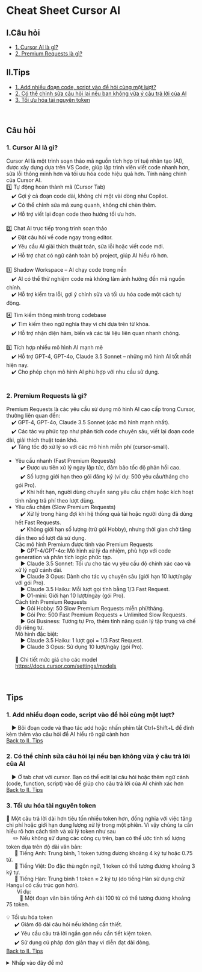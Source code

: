 # Cheat Sheet Cursor AI

## I.Câu hỏi
- [1. Cursor AI là gì?](#1-cursor-ai-là-gì)
- [2. Premium Requests là gì?](#2-premium-requests-là-gì)

## II.Tips
- [1. Add nhiều đoạn code, script vào để hỏi cùng một lượt?](#1-add-nhiều-đoạn-code-script-vào-để-hỏi-cùng-một-lượt)
- [2. Có thể chỉnh sửa câu hỏi lại nếu bạn không vừa ý câu trả lời của AI](#2-có-thể-chỉnh-sửa-câu-hỏi-lại-nếu-bạn-không-vừa-ý-câu-trả-lời-của-ai)
- [3. Tối ưu hóa tài nguyên token](#3-tối-ưu-hóa-tài-nguyên-token)

<br>

## Câu hỏi
### 1. Cursor AI là gì?<br>
Cursor AI là một trình soạn thảo mã nguồn tích hợp trí tuệ nhân tạo (AI), được xây dựng dựa trên VS Code, giúp lập trình viên viết code nhanh hơn, sửa lỗi thông minh hơn và tối ưu hóa code hiệu quả hơn.
Tính năng chính của Cursor AI.<br>
1️⃣ Tự động hoàn thành mã (Cursor Tab)<br>
&emsp;✔️ Gợi ý cả đoạn code dài, không chỉ một vài dòng như Copilot.<br>
&emsp;✔️ Có thể chỉnh sửa mã xung quanh, không chỉ chèn thêm.<br>
&emsp;✔️ Hỗ trợ viết lại đoạn code theo hướng tối ưu hơn.<br>

2️⃣ Chat AI trực tiếp trong trình soạn thảo<br>
&emsp;✔️ Đặt câu hỏi về code ngay trong editor.<br>
&emsp;✔️ Yêu cầu AI giải thích thuật toán, sửa lỗi hoặc viết code mới.<br>
&emsp;✔️ Hỗ trợ chat có ngữ cảnh toàn bộ project, giúp AI hiểu rõ hơn.<br>

3️⃣ Shadow Workspace – AI chạy code trong nền<br>
&emsp;✔️ AI có thể thử nghiệm code mà không làm ảnh hưởng đến mã nguồn chính.<br>
&emsp;✔️ Hỗ trợ kiểm tra lỗi, gợi ý chỉnh sửa và tối ưu hóa code một cách tự động.<br>

4️⃣ Tìm kiếm thông minh trong codebase<br>
&emsp;✔️ Tìm kiếm theo ngữ nghĩa thay vì chỉ dựa trên từ khóa.<br>
&emsp;✔️ Hỗ trợ nhận diện hàm, biến và các tài liệu liên quan nhanh chóng.<br>

5️⃣ Tích hợp nhiều mô hình AI mạnh mẽ<br>
&emsp;✔️ Hỗ trợ GPT-4, GPT-4o, Claude 3.5 Sonnet – những mô hình AI tốt nhất hiện nay.<br>
&emsp;✔️ Cho phép chọn mô hình AI phù hợp với nhu cầu sử dụng.<br>
<br>

### 2. Premium Requests là gì?  
Premium Requests là các yêu cầu sử dụng mô hình AI cao cấp trong Cursor, thường liên quan đến:<br>
&emsp;✔️ GPT-4, GPT-4o, Claude 3.5 Sonnet (các mô hình mạnh nhất).<br>
&emsp;✔️ Các tác vụ phức tạp như phân tích code chuyên sâu, viết lại đoạn code dài, giải thích thuật toán khó.<br>
&emsp;✔️ Tăng tốc độ xử lý so với các mô hình miễn phí (cursor-small).<br>
- Yêu cầu nhanh (Fast Premium Requests)<br>
&emsp;✔️ Được ưu tiên xử lý ngay lập tức, đảm bảo tốc độ phản hồi cao.<br>
&emsp;✔️ Số lượng giới hạn theo gói đăng ký (ví dụ: 500 yêu cầu/tháng cho gói Pro).<br>
&emsp;✔️ Khi hết hạn, người dùng chuyển sang yêu cầu chậm hoặc kích hoạt tính năng trả phí theo lượt dùng.<br>
- Yêu cầu chậm (Slow Premium Requests)<br>
&emsp;✔️ Xử lý trong hàng đợi khi hệ thống quá tải hoặc người dùng đã dùng hết Fast Requests.<br>
&emsp;✔️ Không giới hạn số lượng (trừ gói Hobby), nhưng thời gian chờ tăng dần theo số lượt đã sử dụng.<br>
Các mô hình Premium được tính vào Premium Requests<br>
&emsp;▶ GPT-4/GPT-4o: Mô hình xử lý đa nhiệm, phù hợp với code generation và phân tích logic phức tạp.<br>
&emsp;▶ Claude 3.5 Sonnet: Tối ưu cho tác vụ yêu cầu độ chính xác cao và xử lý ngữ cảnh dài.<br>
&emsp;▶ Claude 3 Opus: Dành cho tác vụ chuyên sâu (giới hạn 10 lượt/ngày với gói Pro).<br>
&emsp;▶ Claude 3.5 Haiku: Mỗi lượt gọi tính bằng 1/3 Fast Request.<br>
&emsp;▶ O1-mini: Giới hạn 10 lượt/ngày (gói Pro).<br>
Cách tính Premium Requests<br>
&emsp;▶ Gói Hobby: 50 Slow Premium Requests miễn phí/tháng.<br>
&emsp;▶ Gói Pro: 500 Fast Premium Requests + Unlimited Slow Requests.<br>
&emsp;▶ Gói Business: Tương tự Pro, thêm tính năng quản lý tập trung và chế độ riêng tư.<br>
Mô hình đặc biệt:<br>
&emsp;▶ Claude 3.5 Haiku: 1 lượt gọi = 1/3 Fast Request.<br>
&emsp;▶ Claude 3 Opus: Sử dụng 10 lượt/ngày (gói Pro).<br><br>
🔗 Chi tiết mức giá cho các model https://docs.cursor.com/settings/models
<br><br><br>

## Tips<br>
### 1. Add nhiều đoạn code, script vào để hỏi cùng một lượt? 
&emsp;▶ Bôi đoạn code và thao tác add hoặc nhấn phím tắt Ctrl+Shift+L để đính kèm thêm vào câu hỏi để AI hiểu rõ ngữ cảnh hơn<br>
[Back to II. Tips](#iitips)

### 2. Có thể chỉnh sửa câu hỏi lại nếu bạn không vừa ý câu trả lời của AI
&emsp;▶ Ở tab chat với cursor. Bạn có thể edit lại câu hỏi hoặc thêm ngữ cảnh (code, function, script) vào để giúp cho câu trả lời của AI chính xác hơn<br>
[Back to II. Tips](#iitips)

### 3. Tối ưu hóa tài nguyên token
🔴 Một câu trả lời dài hơn tiêu tốn nhiều token hơn, đồng nghĩa với việc tăng chi phí hoặc giới hạn dung lượng xử lý trong một phiên. Vì vậy chúng ta cần hiểu rõ hơn cách tính và xử lý token như sau<br>
&emsp; ✏️ Nếu không sử dụng các công cụ trên, bạn có thể ước tính số lượng token dựa trên độ dài văn bản:<br>
&emsp;&nbsp; 🔹 Tiếng Anh: Trung bình, 1 token tương đương khoảng 4 ký tự hoặc 0.75 từ.<br>
&emsp;&nbsp; 🔹 Tiếng Việt: Do đặc thù ngôn ngữ, 1 token có thể tương đương khoảng 3 ký tự.<br>
&emsp;&nbsp; 🔹 Tiếng Hàn: Trung bình 1 token ≈ 2 ký tự (do tiếng Hàn sử dụng chữ Hangul có cấu trúc gọn hơn).<br>
&emsp;&emsp;Ví dụ:<br>
&emsp;&nbsp;&emsp; 🔹 Một đoạn văn bản tiếng Anh dài 100 từ có thể tương đương khoảng 75 token.<br>
<br>
💡 Tối ưu hóa token<br>
&emsp;&nbsp; ✔️ Giảm độ dài câu hỏi nếu không cần thiết.<br>
&emsp;&nbsp; ✔️ Yêu cầu câu trả lời ngắn gọn nếu cần tiết kiệm token.<br>
&emsp;&nbsp; ✔️ Sử dụng cú pháp đơn giản thay vì diễn đạt dài dòng.<br>
[Back to II. Tips](#iitips)


<details>
  <summary>Nhấp vào đây để mở</summary>
  
  Nội dung ẩn ở đây sẽ xuất hiện khi bạn nhấp vào.
  
</details>

